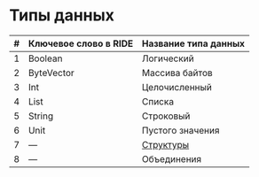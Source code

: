 # Типы данных

| # | Ключевое слово в RIDE | Название типа данных |
| :--- | :--- | :--- |
| 1 | Boolean | Логический |
| 2 | ByteVector | Массива байтов |
| 3 | Int | Целочисленный |
| 4 | List | Списка |
| 5 | String | Строковый |
| 6 | Unit | Пустого значения |
| 7 | — | [Структуры](/ride/structures.md) |
| 8 | — | Объединения |
